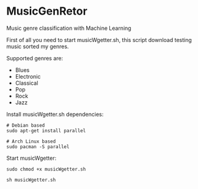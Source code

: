 # MusicGenRetor
Music genre classification with Machine Learning

First of all you need to start musicWgetter.sh, this script download testing music sorted my genres.

Supported genres are:
- Blues 
- Electronic 
- Classical 
- Pop 
- Rock 
- Jazz

Install musicWgetter.sh dependencies:

```
# Debian based
sudo apt-get install parallel

# Arch Linux based
sudo pacman -S parallel
```

Start musicWgetter:

```
sudo chmod +x musicWgetter.sh

sh musicWgetter.sh
```
